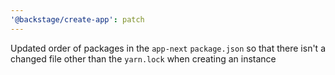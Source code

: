 ```yaml
---
'@backstage/create-app': patch
---
```


Updated order of packages in the `app-next` `package.json` so that there isn't a changed file other than the `yarn.lock` when creating an instance
